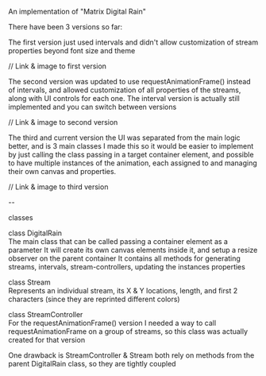 An implementation of "Matrix Digital Rain"

There have been 3 versions so far:

The first version just used intervals and didn't allow customization of stream properties beyond font size and theme

// Link & image to first version

The second version was updated to use requestAnimationFrame() instead of intervals, and allowed customization of all properties of the streams, along with UI controls for each one. The interval version is actually still implemented and you can switch between versions

// Link & image to second version

The third and current version the UI was separated from the main logic better, and is 3 main classes
I made this so it would be easier to implement by just calling the class passing in a target container element, and possible to have multiple instances of the animation, each assigned to and managing their own canvas and properties.

// Link & image to third version

--

classes

class DigitalRain\
The main class that can be called passing a container element as a parameter
It will create its own canvas elements inside it, and setup a resize observer on the parent container
It contains all methods for generating streams, intervals, stream-controllers, updating the instances properties

class Stream\
Represents an individual stream, its X & Y locations, length, and first 2 characters (since they are reprinted different colors)

class StreamController\
For the requestAnimationFrame() version I needed a way to call requestAnimationFrame on a group of streams, so this class was actually created for that version

One drawback is StreamController & Stream both rely on methods from the parent DigitalRain class, so they are tightly coupled

